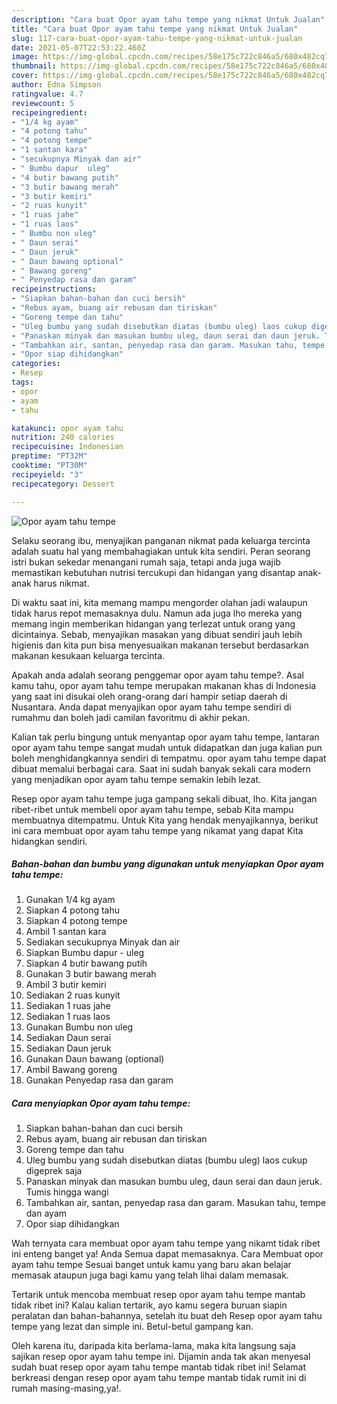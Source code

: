 ```yaml
---
description: "Cara buat Opor ayam tahu tempe yang nikmat Untuk Jualan"
title: "Cara buat Opor ayam tahu tempe yang nikmat Untuk Jualan"
slug: 117-cara-buat-opor-ayam-tahu-tempe-yang-nikmat-untuk-jualan
date: 2021-05-07T22:53:22.460Z
image: https://img-global.cpcdn.com/recipes/58e175c722c846a5/680x482cq70/opor-ayam-tahu-tempe-foto-resep-utama.jpg
thumbnail: https://img-global.cpcdn.com/recipes/58e175c722c846a5/680x482cq70/opor-ayam-tahu-tempe-foto-resep-utama.jpg
cover: https://img-global.cpcdn.com/recipes/58e175c722c846a5/680x482cq70/opor-ayam-tahu-tempe-foto-resep-utama.jpg
author: Edna Simpson
ratingvalue: 4.7
reviewcount: 5
recipeingredient:
- "1/4 kg ayam"
- "4 potong tahu"
- "4 potong tempe"
- "1 santan kara"
- "secukupnya Minyak dan air"
- " Bumbu dapur  uleg"
- "4 butir bawang putih"
- "3 butir bawang merah"
- "3 butir kemiri"
- "2 ruas kunyit"
- "1 ruas jahe"
- "1 ruas laos"
- " Bumbu non uleg"
- " Daun serai"
- " Daun jeruk"
- " Daun bawang optional"
- " Bawang goreng"
- " Penyedap rasa dan garam"
recipeinstructions:
- "Siapkan bahan-bahan dan cuci bersih"
- "Rebus ayam, buang air rebusan dan tiriskan"
- "Goreng tempe dan tahu"
- "Uleg bumbu yang sudah disebutkan diatas (bumbu uleg) laos cukup digeprek saja"
- "Panaskan minyak dan masukan bumbu uleg, daun serai dan daun jeruk. Tumis hingga wangi"
- "Tambahkan air, santan, penyedap rasa dan garam. Masukan tahu, tempe dan ayam"
- "Opor siap dihidangkan"
categories:
- Resep
tags:
- opor
- ayam
- tahu

katakunci: opor ayam tahu 
nutrition: 240 calories
recipecuisine: Indonesian
preptime: "PT32M"
cooktime: "PT30M"
recipeyield: "3"
recipecategory: Dessert

---
```



![Opor ayam tahu tempe](https://img-global.cpcdn.com/recipes/58e175c722c846a5/680x482cq70/opor-ayam-tahu-tempe-foto-resep-utama.jpg)

Selaku seorang ibu, menyajikan panganan nikmat pada keluarga tercinta adalah suatu hal yang membahagiakan untuk kita sendiri. Peran seorang istri bukan sekedar menangani rumah saja, tetapi anda juga wajib memastikan kebutuhan nutrisi tercukupi dan hidangan yang disantap anak-anak harus nikmat.

Di waktu  saat ini, kita memang mampu mengorder olahan jadi walaupun tidak harus repot memasaknya dulu. Namun ada juga lho mereka yang memang ingin memberikan hidangan yang terlezat untuk orang yang dicintainya. Sebab, menyajikan masakan yang dibuat sendiri jauh lebih higienis dan kita pun bisa menyesuaikan makanan tersebut berdasarkan makanan kesukaan keluarga tercinta. 



Apakah anda adalah seorang penggemar opor ayam tahu tempe?. Asal kamu tahu, opor ayam tahu tempe merupakan makanan khas di Indonesia yang saat ini disukai oleh orang-orang dari hampir setiap daerah di Nusantara. Anda dapat menyajikan opor ayam tahu tempe sendiri di rumahmu dan boleh jadi camilan favoritmu di akhir pekan.

Kalian tak perlu bingung untuk menyantap opor ayam tahu tempe, lantaran opor ayam tahu tempe sangat mudah untuk didapatkan dan juga kalian pun boleh menghidangkannya sendiri di tempatmu. opor ayam tahu tempe dapat dibuat memalui berbagai cara. Saat ini sudah banyak sekali cara modern yang menjadikan opor ayam tahu tempe semakin lebih lezat.

Resep opor ayam tahu tempe juga gampang sekali dibuat, lho. Kita jangan ribet-ribet untuk membeli opor ayam tahu tempe, sebab Kita mampu membuatnya ditempatmu. Untuk Kita yang hendak menyajikannya, berikut ini cara membuat opor ayam tahu tempe yang nikamat yang dapat Kita hidangkan sendiri.

<!--inarticleads1-->

##### Bahan-bahan dan bumbu yang digunakan untuk menyiapkan Opor ayam tahu tempe:

1. Gunakan 1/4 kg ayam
1. Siapkan 4 potong tahu
1. Siapkan 4 potong tempe
1. Ambil 1 santan kara
1. Sediakan secukupnya Minyak dan air
1. Siapkan  Bumbu dapur - uleg
1. Siapkan 4 butir bawang putih
1. Gunakan 3 butir bawang merah
1. Ambil 3 butir kemiri
1. Sediakan 2 ruas kunyit
1. Sediakan 1 ruas jahe
1. Sediakan 1 ruas laos
1. Gunakan  Bumbu non uleg
1. Sediakan  Daun serai
1. Sediakan  Daun jeruk
1. Gunakan  Daun bawang (optional)
1. Ambil  Bawang goreng
1. Gunakan  Penyedap rasa dan garam




<!--inarticleads2-->

##### Cara menyiapkan Opor ayam tahu tempe:

1. Siapkan bahan-bahan dan cuci bersih
1. Rebus ayam, buang air rebusan dan tiriskan
1. Goreng tempe dan tahu
1. Uleg bumbu yang sudah disebutkan diatas (bumbu uleg) laos cukup digeprek saja
1. Panaskan minyak dan masukan bumbu uleg, daun serai dan daun jeruk. Tumis hingga wangi
1. Tambahkan air, santan, penyedap rasa dan garam. Masukan tahu, tempe dan ayam
1. Opor siap dihidangkan




Wah ternyata cara membuat opor ayam tahu tempe yang nikamt tidak ribet ini enteng banget ya! Anda Semua dapat memasaknya. Cara Membuat opor ayam tahu tempe Sesuai banget untuk kamu yang baru akan belajar memasak ataupun juga bagi kamu yang telah lihai dalam memasak.

Tertarik untuk mencoba membuat resep opor ayam tahu tempe mantab tidak ribet ini? Kalau kalian tertarik, ayo kamu segera buruan siapin peralatan dan bahan-bahannya, setelah itu buat deh Resep opor ayam tahu tempe yang lezat dan simple ini. Betul-betul gampang kan. 

Oleh karena itu, daripada kita berlama-lama, maka kita langsung saja sajikan resep opor ayam tahu tempe ini. Dijamin anda tak akan menyesal sudah buat resep opor ayam tahu tempe mantab tidak ribet ini! Selamat berkreasi dengan resep opor ayam tahu tempe mantab tidak rumit ini di rumah masing-masing,ya!.

